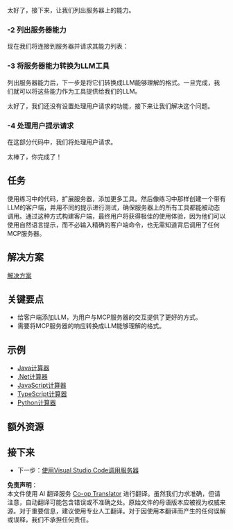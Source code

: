 <!--
CO_OP_TRANSLATOR_METADATA:
{
  "original_hash": "f74887f51a69d3f255cb83d0b517c623",
  "translation_date": "2025-07-13T18:48:17+00:00",
  "source_file": "03-GettingStarted/03-llm-client/README.md",
  "language_code": "zh"
}
-->
太好了，接下来，让我们列出服务器上的能力。

### -2 列出服务器能力

现在我们将连接到服务器并请求其能力列表：

### -3 将服务器能力转换为LLM工具

列出服务器能力后，下一步是将它们转换成LLM能够理解的格式。一旦完成，我们就可以将这些能力作为工具提供给我们的LLM。

太好了，我们还没有设置处理用户请求的功能，接下来让我们解决这个问题。

### -4 处理用户提示请求

在这部分代码中，我们将处理用户请求。

太棒了，你完成了！

## 任务

使用练习中的代码，扩展服务器，添加更多工具。然后像练习中那样创建一个带有LLM的客户端，并用不同的提示进行测试，确保服务器上的所有工具都能被动态调用。通过这种方式构建客户端，最终用户将获得极佳的使用体验，因为他们可以使用自然语言提示，而不必输入精确的客户端命令，也无需知道背后调用了任何MCP服务器。

## 解决方案

[解决方案](/03-GettingStarted/03-llm-client/solution/README.md)

## 关键要点

- 给客户端添加LLM，为用户与MCP服务器的交互提供了更好的方式。
- 需要将MCP服务器的响应转换成LLM能够理解的格式。

## 示例

- [Java计算器](../samples/java/calculator/README.md)
- [.Net计算器](../../../../03-GettingStarted/samples/csharp)
- [JavaScript计算器](../samples/javascript/README.md)
- [TypeScript计算器](../samples/typescript/README.md)
- [Python计算器](../../../../03-GettingStarted/samples/python)

## 额外资源

## 接下来

- 下一步：[使用Visual Studio Code调用服务器](../04-vscode/README.md)

**免责声明**：  
本文件使用 AI 翻译服务 [Co-op Translator](https://github.com/Azure/co-op-translator) 进行翻译。虽然我们力求准确，但请注意，自动翻译可能包含错误或不准确之处。原始文件的母语版本应被视为权威来源。对于重要信息，建议使用专业人工翻译。对于因使用本翻译而产生的任何误解或误释，我们不承担任何责任。